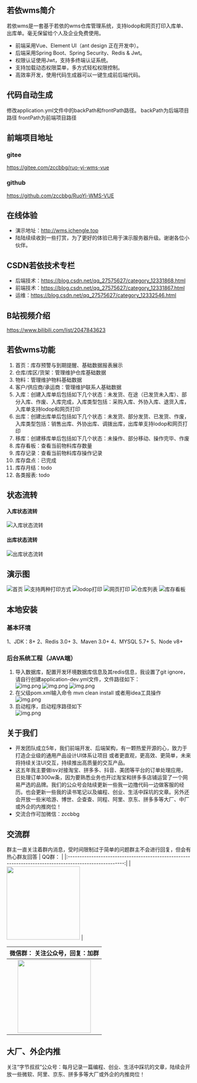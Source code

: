 ## 若依wms简介
若依wms是一套基于若依的wms仓库管理系统，支持lodop和网页打印入库单、出库单。毫无保留给个人及企业免费使用。
* 前端采用Vue、Element UI（ant design 正在开发中）。
* 后端采用Spring Boot、Spring Security、Redis & Jwt。
* 权限认证使用Jwt，支持多终端认证系统。
* 支持加载动态权限菜单，多方式轻松权限控制。
* 高效率开发，使用代码生成器可以一键生成前后端代码。
## 代码自动生成
修改application.yml文件中的backPath和frontPath路径。
backPath为后端项目路径
frontPath为前端项目路径

## 前端项目地址
### gitee
https://gitee.com/zccbbg/ruo-yi-wms-vue
### github
https://github.com/zccbbg/RuoYi-WMS-VUE

## 在线体验
- 演示地址：http://wms.ichengle.top
- 陆陆续续收到一些打赏，为了更好的体验已用于演示服务器升级。谢谢各位小伙伴。

## CSDN若依技术专栏
- 后端技术：https://blog.csdn.net/qq_27575627/category_12331868.html
- 前端技术：https://blog.csdn.net/qq_27575627/category_12331867.html
- 运维：https://blog.csdn.net/qq_27575627/category_12332546.html

## B站视频介绍
https://www.bilibili.com/list/2047843623

## 若依wms功能
1. 首页：库存预警与到期提醒、基础数据报表展示
2. 仓库/库区/货架：管理维护仓库基础数据
3. 物料：管理维护物料基础数据
4. 客户/供应商/承运商：管理维护联系人基础数据
5. 入库：创建入库单后包括如下几个状态：未发货、在途（已发货未入库）、部分入库、作废、入库完成，入库类型包括：采购入库、外协入库、退货入库，入库单支持lodop和网页打印
6. 出库：创建出库单后包括如下几个状态：未发货、部分发货、已发货、作废，入库类型包括：销售出库、外协出库、调拨出库，出库单支持lodop和网页打印
7. 移库：创建移库单后包括如下几个状态：未操作、部分移动、操作完毕、作废
8. 库存看板：查看当前物料库存数量
9. 库存记录：查看当前物料库存操作记录
10. 库存盘点：已完成
11. 库存月结：todo
12. 各类报表: todo
## 状态流转
#### 入库状态流转
![入库状态流转](https://oscimg.oschina.net/oscnet/up-6bdb5ad6d8ab236f763300b71cf175d9a99.jpg)
#### 出库状态流转
![出库状态流转](https://oscimg.oschina.net/oscnet/up-55cad3f077f914e357efeaae0b3feecf942.jpg)

## 演示图
![首页](https://oscimg.oschina.net/oscnet/up-89f751967b4145f7da92e23536bf231fbe8.jpg)
![支持两种打印方式](https://oscimg.oschina.net/oscnet/up-6daf90ef19571c7f0e7641ae59c403d8272.jpg)
![lodop打印](https://oscimg.oschina.net/oscnet/up-146d2105ae31a27e497323ad19f8bd0d7bd.jpg)
![网页打印](https://oscimg.oschina.net/oscnet/up-5664440042861199d1f3e60928e0700a9ce.jpg)
![仓库列表](https://oscimg.oschina.net/oscnet/up-a00eb79bee48e481249a12cb5e6c476aaa3.jpg)
![库存看板](https://oscimg.oschina.net/oscnet/up-78990915dfba902384ed4b09e3dc0f0fe05.jpg)

## 本地安装
### 基本环境
1、JDK：8+
2、Redis 3.0+
3、Maven 3.0+
4、MYSQL 5.7+
5、Node v8+

### 后台系统工程（JAVA端）
1. 导入数据库，配置开发环境数据库信息及其redis信息，我设置了git ignore，请自行创建application-dev.yml文件，文件路径如下：  
![img.png](doc/img.png)
![img.png](doc/img2.png)
![img.png](doc/img3.png)
2. 在父级pom.xml输入命令 mvn clean install 或者用idea工具操作  
![img.png](doc/img4.png)
3. 启动程序，启动程序路径如下  
![img.png](doc/img5.png)

## 关于我们
* 开发团队成立5年，我们前端开发、后端架构，有一颗热爱开源的心，致力于打造企业级的通用产品设计UI体系让项目 或者更直观，更高效、更简单，未来将持续关注UI交互，持续推出高质量的交互产品。
* 这五年我主要做isv对接淘宝、拼多多、抖音、美团等平台的订单处理应用，日处理订单300w条，因为要熟悉业务也开过淘宝和拼多多店铺运营了一个网易严选的品牌。我们的公众号会陆续更新一些我一边撸代码一边做客服的经历。也会更新一些我的读书笔记以及编程、创业、生活中踩坑的文章。另外还会开放一些米哈游、博世、企查查、同程、阿里、京东、拼多多等大厂、中厂或外企的内推岗位！
* 交流合作可加微信：zccbbg

## 交流群
群主一直关注着群内消息，受时间限制过于简单的问题群主不会进行回复，但会有热心群友回答
|  QQ群：                           |
|:------------------------------------------------------------------------------------------------------:|
| <img src="https://oscimg.oschina.net/oscnet/up-e6bcbc7d2d094d27a5da8803c11f4c9afd1.jpg" width="200px"> | 

|              微信群： 关注公众号，回复：加群              |
|:------------------------------------------:|
| <img src="doc/datacall.jpg" width="200px"> | 

## 大厂、外企内推
关注“字节叔叔”公众号：每月记录一篇编程、创业、生活中踩坑的文章，陆续会开放一些微软、阿里、京东、拼多多等大厂或外企的内推岗位！
